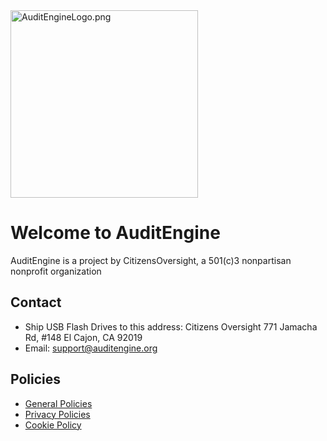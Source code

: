 <link rel="icon" type="image/x-icon" href="https://mapper.auditengine.org/assets/images/A.png">

<img src="https://copswiki.org/w/pub/Common/AuditEngine/AuditEngineLogo.png" alt="AuditEngineLogo.png" width='300' />

# Welcome to AuditEngine

AuditEngine is a project by CitizensOversight, a 501(c)3 nonpartisan nonprofit organization

## Contact
- Ship USB Flash Drives to this address:
   Citizens Oversight
   771 Jamacha Rd, #148
   El Cajon, CA 92019
- Email: support@auditengine.org

## Policies

- [General Policies](policies.md)
- [Privacy Policies](privacy.md)
- [Cookie Policy](cookie-policy.md)

